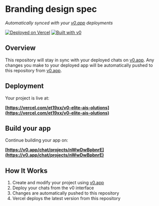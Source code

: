 # Branding design spec

*Automatically synced with your [v0.app](https://v0.app) deployments*

[![Deployed on Vercel](https://img.shields.io/badge/Deployed%20on-Vercel-black?style=for-the-badge&logo=vercel)](https://vercel.com/et19xx/v0-elite-ais-olutions)
[![Built with v0](https://img.shields.io/badge/Built%20with-v0.app-black?style=for-the-badge)](https://v0.app/chat/projects/nWwDwBpbnrE)

## Overview

This repository will stay in sync with your deployed chats on [v0.app](https://v0.app).
Any changes you make to your deployed app will be automatically pushed to this repository from [v0.app](https://v0.app).

## Deployment

Your project is live at:

**[https://vercel.com/et19xx/v0-elite-ais-olutions](https://vercel.com/et19xx/v0-elite-ais-olutions)**

## Build your app

Continue building your app on:

**[https://v0.app/chat/projects/nWwDwBpbnrE](https://v0.app/chat/projects/nWwDwBpbnrE)**

## How It Works

1. Create and modify your project using [v0.app](https://v0.app)
2. Deploy your chats from the v0 interface
3. Changes are automatically pushed to this repository
4. Vercel deploys the latest version from this repository